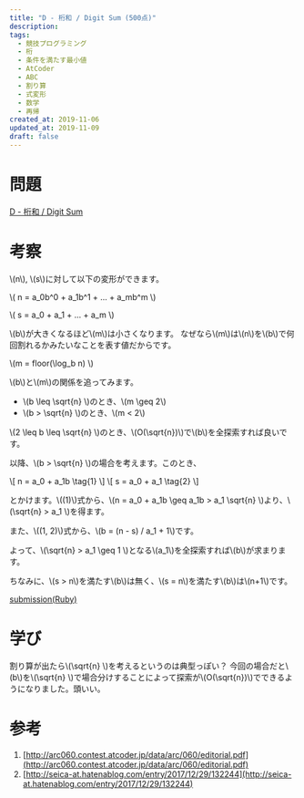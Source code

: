 ```yaml
---
title: "D - 桁和 / Digit Sum (500点)"
description:
tags:
  - 競技プログラミング
  - 桁
  - 条件を満たす最小値
  - AtCoder
  - ABC
  - 割り算
  - 式変形
  - 数学
  - 再帰
created_at: 2019-11-06
updated_at: 2019-11-09
draft: false
---
```


# 問題
[D - 桁和 / Digit Sum](https://atcoder.jp/contests/abc044/tasks/arc060_b)

# 考察
\\(n\\), \\(s\\)に対して以下の変形ができます。

\\( n = a_0b^0 + a_1b^1 + ... + a_mb^m \\)

\\( s = a_0 + a_1 + ... + a_m \\)

\\(b\\)が大きくなるほど\\(m\\)は小さくなります。
なぜなら\\(m\\)は\\(n\\)を\\(b\\)で何回割れるかみたいなことを表す値だからです。

\\(m = floor(\log_b n) \\)

\\(b\\)と\\(m\\)の関係を追ってみます。

- \\(b \leq \sqrt{n} \\)のとき、\\(m \geq 2\\)
- \\(b > \sqrt{n} \\)のとき、\\(m < 2\\)

\\(2 \leq b \leq \sqrt{n} \\)のとき、\\(O(\sqrt{n})\\)で\\(b\\)を全探索すれば良いです。

以降、\\(b > \sqrt{n} \\)の場合を考えます。このとき、

\\[
n = a_0 + a_1b \tag{1}
\\] 
\\[
s = a_0 + a_1 \tag{2}
\\] 

とかけます。\\((1)\\)式から、\\(n = a_0 + a_1b \geq a_1b > a_1 \sqrt{n} \\)より、\\(\sqrt{n} > a_1 \\)を得ます。

また、\\((1, 2)\\)式から、\\(b = (n - s) / a_1 + 1\\)です。

よって、\\(\sqrt{n} > a_1 \geq 1 \\)となる\\(a_1\\)を全探索すれば\\(b\\)が求まります。

ちなみに、\\(s > n\\)を満たす\\(b\\)は無く、\\(s = n\\)を満たす\\(b\\)は\\(n+1\\)です。


[submission(Ruby)](https://atcoder.jp/contests/abc044/submissions/8314781)

# 学び
割り算が出たら\\(\sqrt{n} \\)を考えるというのは典型っぽい？
今回の場合だと\\(b\\)を\\(\sqrt{n} \\)で場合分けすることによって探索が\\(O(\sqrt{n})\\)でできるようになりました。頭いい。

# 参考
1. [http://arc060.contest.atcoder.jp/data/arc/060/editorial.pdf](http://arc060.contest.atcoder.jp/data/arc/060/editorial.pdf)
1. [http://seica-at.hatenablog.com/entry/2017/12/29/132244](http://seica-at.hatenablog.com/entry/2017/12/29/132244)
